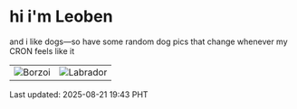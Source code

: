 # hi i'm Leoben

and i like dogs—so have some random dog pics that change whenever my CRON feels like it

|  |  |
|--------|----------|
| ![Borzoi](https://random-dog-vercel.vercel.app/api/random-borzoi?v=1755776637) | ![Labrador](https://random-dog-vercel.vercel.app/api/random-labrador?v=1755776637) |

Last updated: 2025-08-21 19:43 PHT
